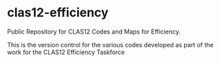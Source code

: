 # clas12-efficiency

Public Repository for CLAS12 Codes and Maps for Efficiency.

This is the version control for the various codes developed as part of the work for the CLAS12 Efficiency Taskforce


